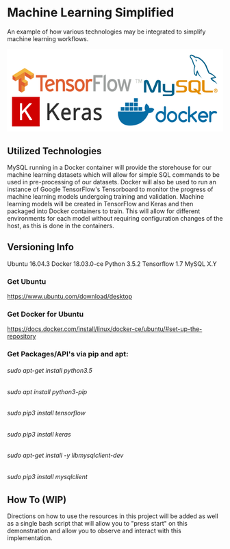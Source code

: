# Machine Learning Simplified
An example of how various technologies may be integrated to simplify machine learning workflows.

![alt text]( https://raw.githubusercontent.com/TS-Helba/tensorflowdockerexample/master/mdfiles/images/techsused.png  "Technologies used in this project.")
## Utilized Technologies
MySQL running in a Docker container will provide the storehouse for our machine learning datasets which will allow for simple SQL commands to be used in pre-processing of our datasets. Docker will also be used to run an instance of Google TensorFlow's Tensorboard to monitor the progress of machine learning models undergoing training and validation. Machine learning models will be created in TensorFlow and Keras and then packaged into Docker containers to train. This will allow for different environments for each model without requiring configuration changes of the host, as this is done in the containers.

## Versioning Info
Ubuntu 16.04.3
Docker 18.03.0-ce
Python 3.5.2
Tensorflow 1.7
MySQL X.Y

### Get Ubuntu
https://www.ubuntu.com/download/desktop

### Get Docker for Ubuntu
https://docs.docker.com/install/linux/docker-ce/ubuntu/#set-up-the-repository

### Get Packages/API's via pip and apt:
###### sudo apt-get install python3.5
###### sudo apt install python3-pip
###### sudo pip3 install tensorflow
###### sudo pip3 install keras
###### sudo apt-get install -y libmysqlclient-dev
###### sudo pip3 install mysqlclient

## How To (WIP)
Directions on how to use the resources in this project will be added as well as a single bash script that will allow you to "press start" on this demonstration and allow you to observe and interact with this implementation.
